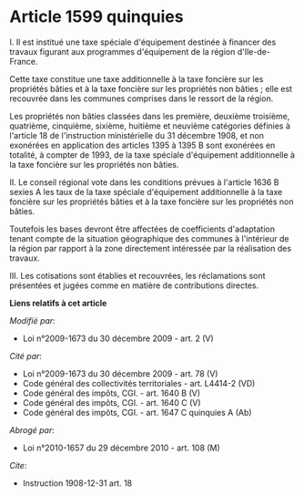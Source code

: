 # Article 1599 quinquies

I. Il est institué une taxe spéciale d'équipement destinée à financer des travaux figurant aux programmes d'équipement de la
région d'Ile-de-France.

Cette taxe constitue une taxe additionnelle à la taxe foncière sur les propriétés bâties et à la taxe foncière sur les
propriétés non bâties ; elle est recouvrée dans les communes comprises dans le ressort de la région.

Les propriétés non bâties classées dans les première, deuxième troisième, quatrième, cinquième, sixième, huitième et neuvième
catégories définies à l'article 18 de l'instruction ministérielle du 31 décembre 1908, et non exonérées en application des
articles 1395 à 1395 B sont exonérées en totalité, à compter de 1993, de la taxe spéciale d'équipement additionnelle à la
taxe foncière sur les propriétés non bâties.

II. Le conseil régional vote dans les conditions prévues à l'article 1636 B sexies A les taux de la taxe spéciale
d'équipement additionnelle à la taxe foncière sur les propriétés bâties et à la taxe foncière sur les propriétés non bâties.

Toutefois les bases devront être affectées de coefficients d'adaptation tenant compte de la situation géographique des
communes à l'intérieur de la région par rapport à la zone directement intéressée par la réalisation des travaux.

III. Les cotisations sont établies et recouvrées, les réclamations sont présentées et jugées comme en matière de
contributions directes.

**Liens relatifs à cet article**

_Modifié par_:

  - Loi n°2009-1673 du 30 décembre 2009 - art. 2 (V)

_Cité par_:

  - Loi n°2009-1673 du 30 décembre 2009 - art. 78 (V)
  - Code général des collectivités territoriales - art. L4414-2 (VD)
  - Code général des impôts, CGI. - art. 1640 B (V)
  - Code général des impôts, CGI. - art. 1640 C (V)
  - Code général des impôts, CGI. - art. 1647 C quinquies A (Ab)

_Abrogé par_:

  - Loi n°2010-1657 du 29 décembre 2010 - art. 108 (M)

_Cite_:

  - Instruction 1908-12-31 art. 18
